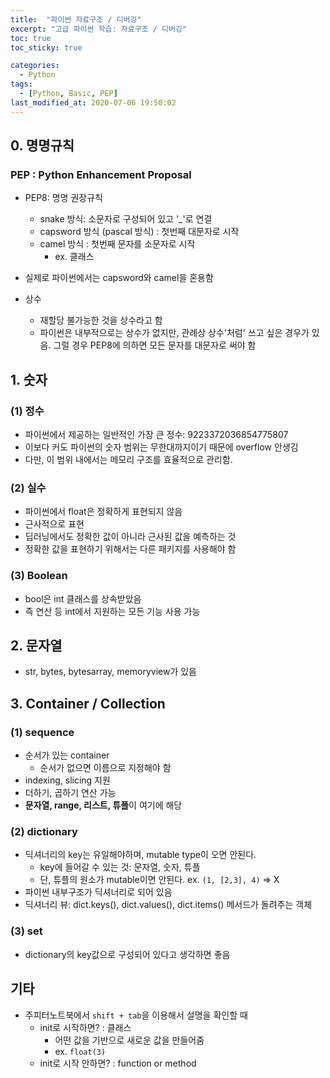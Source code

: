 ```yaml
---
title:  "파이썬 자료구조 / 디버깅"
excerpt: "고급 파이썬 학습: 자료구조 / 디버깅"
toc: true
toc_sticky: true

categories:
  - Python
tags:
  - [Python, Basic, PEP]
last_modified_at: 2020-07-06 19:50:02
---
```


## 0. 명명규칙
### PEP : Python Enhancement Proposal
- PEP8: 명명 권장규칙
    - snake 방식: 소문자로 구성되어 있고 '_'로 연결
    - capsword 방식 (pascal 방식) : 첫번째 대문자로 시작
    - camel 방식 : 첫번째 문자를 소문자로 시작
        - ex. 클래스
- 실제로 파이썬에서는 capsword와 camel을 혼용함

- 상수
  - 재할당 불가능한 것을 상수라고 함
  - 파이썬은 내부적으로는 상수가 없지만, 관례상 상수'처럼' 쓰고 싶은 경우가 있음. 그럴 경우 PEP8에 의하면 모든 문자를 대문자로 써야 함

## 1. 숫자
### (1) 정수
- 파이썬에서 제공하는 일반적인 가장 큰 정수: 9223372036854775807
- 이보다 커도 파이썬의 숫자 범위는 무한대까지이기 때문에 overflow 안생김
- 다만, 이 범위 내에서는 메모리 구조를 효율적으로 관리함.

### (2) 실수
- 파이썬에서 float은 정확하게 표현되지 않음
- 근사적으로 표현
- 딥러닝에서도 정확한 값이 아니라 근사된 값을 예측하는 것
- 정확한 값을 표현하기 위해서는 다른 패키지를 사용해야 함

### (3) Boolean
- bool은 int 클래스를 상속받았음
- 즉 연산 등 int에서 지원하는 모든 기능 사용 가능

## 2. 문자열
- str, bytes, bytesarray, memoryview가 있음

## 3. Container / Collection
### (1) sequence
- 순서가 있는 container
  - 순서가 없으면 이름으로 지정해야 함
- indexing, slicing 지원
- 더하기, 곱하기 연산 가능
- **문자열, range, 리스트, 튜플**이 여기에 해당

### (2) dictionary
- 딕셔너리의 key는 유일해야하며, mutable type이 오면 안된다.
    - key에 들어갈 수 있는 것: 문자열, 숫자, 튜플
    - 단, 튜플의 원소가 mutable이면 안된다. ex. `(1, [2,3], 4)` => X
- 파이썬 내부구조가 딕셔너리로 되어 있음
- 딕셔너리 뷰: dict.keys(), dict.values(), dict.items() 메서드가 돌려주는 객체

### (3) set
- dictionary의 key값으로 구성되어 있다고 생각하면 좋음

## 기타
- 주피터노트북에서 `shift + tab`을 이용해서 설명을 확인할 때
  - init로 시작하면? : 클래스
    - 어떤 값을 기반으로 새로운 값을 만들어줌
    - ex. `float(3)`
  - init로 시작 안하면? : function or method

